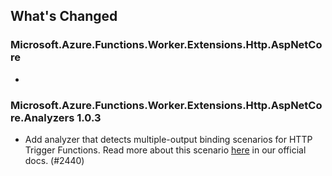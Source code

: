 ## What's Changed

<!-- Please add your release notes in the following format:
- My change description (#PR/#issue)
-->

### Microsoft.Azure.Functions.Worker.Extensions.Http.AspNetCore <version>

- <entry>

### Microsoft.Azure.Functions.Worker.Extensions.Http.AspNetCore.Analyzers 1.0.3

- Add analyzer that detects multiple-output binding scenarios for HTTP Trigger Functions. Read more about this scenario [here](https://learn.microsoft.com/en-us/azure/azure-functions/functions-bindings-http-webhook-output?tabs=isolated-process%2Cnodejs-v4&pivots=programming-language-csharp#usage) in our official docs. (#2440)
